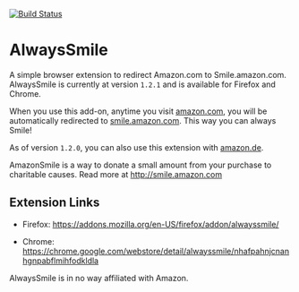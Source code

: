 [![Build Status](https://dev.azure.com/karldreher/alwayssmile/_apis/build/status/karldreher.AlwaysSmile?branchName=master)](https://dev.azure.com/karldreher/alwayssmile/_build/latest?definitionId=6&branchName=master)

# AlwaysSmile

A simple browser extension to redirect Amazon.com to Smile.amazon.com.  AlwaysSmile is currently at version `1.2.1` and is available for Firefox and Chrome.

When you use this add-on, anytime you visit [amazon.com](http://www.amazon.com), you will be automatically redirected to [smile.amazon.com](http://smile.amazon.com). This way you can always Smile!  

As of version `1.2.0`, you can also use this extension with [amazon.de](https://www.amazon.de).  

AmazonSmile is a way to donate a small amount from your purchase to charitable causes. Read more at http://smile.amazon.com


## Extension Links
* Firefox: https://addons.mozilla.org/en-US/firefox/addon/alwayssmile/

* Chrome: https://chrome.google.com/webstore/detail/alwayssmile/nhafpahnjcnanhgnpabflmihfodkldla



AlwaysSmile is in no way affiliated with Amazon.
